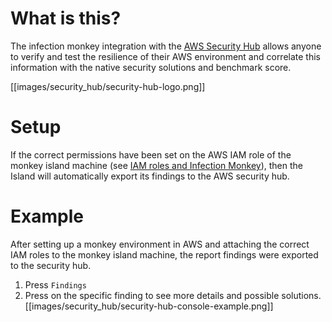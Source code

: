 # What is this? 
The infection monkey integration with the [AWS Security Hub](https://aws.amazon.com/security-hub/) allows anyone to verify and test the resilience of their AWS environment and correlate this information with the native security solutions and benchmark score.

[[images/security_hub/security-hub-logo.png]]

# Setup
If the correct permissions have been set on the AWS IAM role of the monkey island machine (see [IAM roles and Infection Monkey](https://github.com/guardicore/monkey/wiki/Monkey-Island:-Running-the-monkey-on-AWS-EC2-instances)), then the Island will automatically export its findings to the AWS security hub. 

# Example
After setting up a monkey environment in AWS and attaching the correct IAM roles to the monkey island machine, the report findings were exported to the security hub.

1. Press `Findings`
2. Press on the specific finding to see more details and possible solutions. 
[[images/security_hub/security-hub-console-example.png]]
